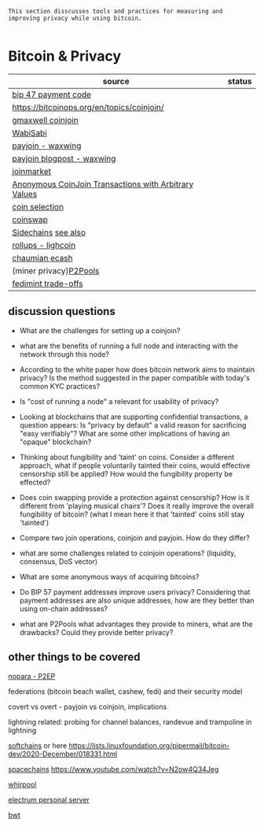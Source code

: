 ```
This section disscusses tools and practices for measuring and improving privacy while using bitcoin.


```
# Bitcoin & Privacy




| source                                                                                                                                                           | status |
| ---------------------------------------------------------------------------------------------------------------------------------------------------------------- | ------ |
| [bip 47 payment code](https://samourai.kayako.com/article/68-what-are-paynyms)                                                                                   |        |
| https://bitcoinops.org/en/topics/coinjoin/                                                                                                                       |        |
| [gmaxwell coinjoin](https://bitcointalk.org/index.php?topic=279249.0)                                                                                            |        |
| [WabiSabi](https://github.com/zkSNACKs/WabiSabi)                                                                                                                 |        |
| [payjoin - waxwing](https://diyhpl.us/wiki/transcripts/london-bitcoin-devs/2020-05-05-socratic-seminar-payjoins/)                                                |        |
| [payjoin blogpost - waxwing](https://reyify.com/blog/payjoin)                                                                                                    |
| [joinmarket](https://www.youtube.com/watch?v=hJZnkm0jW5E)                                                                                                        |        |
| [Anonymous CoinJoin Transactions with Arbitrary Values](https://www.comsys.rwth-aachen.de/fileadmin/papers/2017/2017-maurer-trustcom-coinjoin.pdf)               |        |
| [coin selection](https://btctranscripts.com/scalingbitcoin/tokyo-2018/edgedevplusplus/coin-selection/)                                                           |        |
| [coinswap](https://bitcoinops.org/en/topics/coinswap/)                                                                                                           |        |
| [Sidechains](https://blockstream.com/sidechains.pdf) [see also](https://github.com/john-light/sidechains)                                                        |        |
| [rollups - lighcoin](https://github.com/john-light/validity-rollups/blob/main/validity_rollups_on_bitcoin.md)                                                    |        |
| [chaumian ecash](https://www.youtube.com/watch?v=VwMzNE1D3so)                                                                                                    |        |
| (miner privacy)[P2Pools](https://github.com/bitcoinbook/bitcoinbook/blob/77b91b1949e2c03a36c395586a44dac20ec41533/ch10.asciidoc#peer-to-peer-mining-pool-p2pool) |        |
| [fedimint trade-offs](https://fedimint.org/docs/category/trade-offs)                                                                                             |        |

## discussion questions

- What are the challenges for setting up a coinjoin?

- what are the benefits of running a full node and interacting with the network through this node?  

- According to the white paper how does bitcoin network aims to maintain privacy? Is the method suggested in the paper compatible with today's common KYC practices?

- Is "cost of running a node" a relevant for usability of privacy?

- Looking at blockchains that are supporting confidential transactions, a question appears: Is "privacy by default" a valid reason for sacrificing "easy verifiably"? What are some other implications of having an "opaque" blockchain?

- Thinking about fungibility and 'taint' on coins. Consider a different approach, what if people voluntarily tainted their coins, would effective censorship still be applied? How would the fungibility property be effected?

- Does coin swapping provide a protection against censorship? How is it different from 'playing musical chairs'? Does it really improve the overall fungibility of bitcoin? (what I mean here it that 'tainted' coins still stay 'tainted')

- Compare two join operations, coinjoin and payjoin. How do they differ?

- what are some challenges related to coinjoin operations? (liquidity, consensus, DoS vector)

- What are some anonymous ways of acquiring bitcoins?

- Do BIP 57 payment addresses improve users privacy? Considering that payment addresses are also unique addresses, how are they better than using on-chain addresses?

- what are P2Pools what advantages they provide to miners, what are the drawbacks? Could they provide better privacy?

## other things to be covered

[nopara - P2EP](https://nopara73.medium.com/pay-to-endpoint-56eb05d3cac6)

federations (bitcoin beach wallet, cashew, fedi) and their security model

covert vs overt - payjoin vs coinjoin, implications

lightning related: probing for channel balances, randevue and trampoline in lightning


[softchains](https://gist.github.com/RubenSomsen/7ecf7f13dc2496aa7eed8815a02f13d1) or here https://lists.linuxfoundation.org/pipermail/bitcoin-dev/2020-December/018331.html

[spacechains](https://medium.com/@RubenSomsen/21-million-bitcoins-to-rule-all-sidechains-the-perpetual-one-way-peg-96cb2f8ac302)
    https://www.youtube.com/watch?v=N2ow4Q34Jeg 

[whirpool](https://bitcoiner.guide/whirlpool/)

[electrum personal server](https://github.com/chris-belcher/electrum-personal-server)

[bwt](https://github.com/bwt-dev/bwt)
